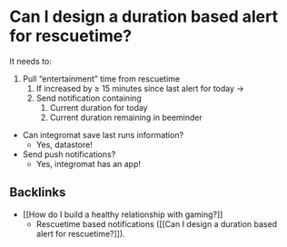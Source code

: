 # Can I design a duration based alert for rescuetime?
It needs to:
1. Pull “entertainment” time from rescuetime
	1. If increased by ≥ 15 minutes since last alert for today ->
	2. Send notification containing
		1. Current duration for today
		2. Current duration remaining in beeminder

+ Can integromat save last runs information?
	- Yes, datastore!
+ Send push notifications?
	- Yes, integromat has an app!

## Backlinks
* [[How do I build a healthy relationship with gaming?]]
	* Rescuetime based notifications ([[Can I design a duration based alert for rescuetime?]]).

<!-- #p1 -->

<!-- {BearID:F7BD1A48-C77E-47A6-B67D-389591BB5509-2493-00000A3E7FABD52D} -->

